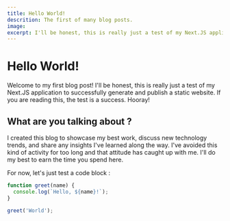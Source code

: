 ```yaml
---
title: Hello World!
descrition: The first of many blog posts.
image:
excerpt: I'll be honest, this is really just a test of my Next.JS application to successfully generate and publish a static website.
---
```


# Hello World!

Welcome to my first blog post! I'll be honest, this is really just a test of my Next.JS application to successfully generate and publish a static website. If you are reading this, the test is a success. Hooray!

## What are you talking about ?

I created this blog to showcase my best work, discuss new technology trends, and share any insights I've learned along the way. I've avoided this kind of activity for too long and that attitude has caught up with me. I'll do my best to earn the time you spend here.

For now, let's just test a code block :

```javascript
function greet(name) {
  console.log(`Hello, ${name}!`);
}

greet('World');
```
